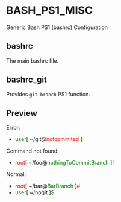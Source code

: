BASH_PS1_MISC
=============

Generic Bash PS1 (bashrc) Configuration

bashrc
---
The main bashrc file.

bashrc\_git
---
Provides `git branch` PS1 function.

Preview
---
Error:
* <font color=green>user</font>[ ~/git@<font color=red>notcommited</font> ]<font color=yellow>!</font>

Command not found:
* <font color=red>root</font>[ ~/foo@<font color=green>nothingToCommitBranch</font> ]<font color=cyan>?</font>

Normal:
* <font color=red>root</font>[ ~/bar@<font color=green>BarBranch</font> ]<font color=red>#</font>
* <font color=green>user</font>[ ~/nogit ]<font color=green>$</font>
